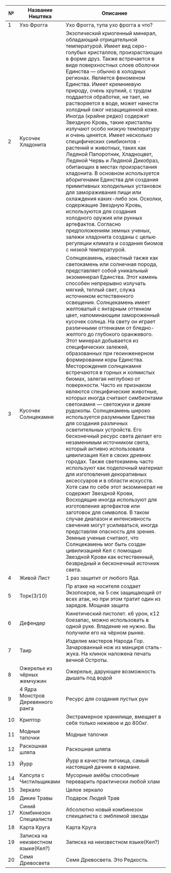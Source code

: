 
| №   | Название Ништяка                   | Описание                                                                                                                                                                                                                                                                                                                                                                                                                                                                                                                                                                                                                                                                                                                                                                                                                                                                                                                                                                                                                                                                                                                                                                                                                                                                                                                                                                                                                                                                                                                                                                       |
| --- | ---------------------------------- | ------------------------------------------------------------------------------------------------------------------------------------------------------------------------------------------------------------------------------------------------------------------------------------------------------------------------------------------------------------------------------------------------------------------------------------------------------------------------------------------------------------------------------------------------------------------------------------------------------------------------------------------------------------------------------------------------------------------------------------------------------------------------------------------------------------------------------------------------------------------------------------------------------------------------------------------------------------------------------------------------------------------------------------------------------------------------------------------------------------------------------------------------------------------------------------------------------------------------------------------------------------------------------------------------------------------------------------------------------------------------------------------------------------------------------------------------------------------------------------------------------------------------------------------------------------------------------ |
| 1   | Ухо Фрогга                         | Ухо Фрогга, тупа ухо фрогга а что?                                                                                                                                                                                                                                                                                                                                                                                                                                                                                                                                                                                                                                                                                                                                                                                                                                                                                                                                                                                                                                                                                                                                                                                                                                                                                                                                                                                                                                                                                                                                             |
| 2   | Кусочек Хладонита                  | Экзотический криогенный минерал, обладающий отрицательной температурой. Имеет вид серо-голубых кристаллов, произрастающих в форме друз. Также встречается в виде поверхностных слоев оболочки Единства — обычно в холодных регионах. Является феноменом Единства. Имеет кремниевую природу, очень хрупкий, с трудом поддается обработке, не тает, не растворяется в воде, может нанести холодный ожог незащищенной коже. Иногда (крайне редко) содержит Звездную Кровь, такие кристаллы излучают особо низкую температуру и очень ценятся. Имеет несколько специфических симбионтов - растений и животных, таких как Ледяной Папоротник, Хладноцвет, Ледяной Червь и Ледяной Дикобраз, обитающих в местах произрастания хладонита. В основном используется аборигенами Единства для создания примитивных холодильных установок для замораживания пищи или охлаждения каких-либо зон. Осколки, содержащие Звездную Кровь, используются для создания холодного оружия или рунных артефактов. Согласно предположениям земных ученых, залежи хладонита созданы с целью регуляции климата и создания биомов с низкой температурой.                                                                                                                                                                                                                                                                                                                                                                                                                                                  |
| 3   | Кусочек Солнцекамня                | Солнцекамень, известный также как светокамень или солнечная порода, представляет собой уникальный экзоминерал Единства. Этот камень способен непрерывно излучать мягкий, теплый свет, служа источником естественного освещения. Солнцекамень имеет желтоватый с янтарным оттенком цвет, напоминающим замороженный кусочек солнца. На свету он играет различными оттенками от бледно-желтого до глубокого оранжевого. Этот минерал добывается из специфических залежей, образованных при геоинженерном формировании коры Единства. Месторождения солнцекамня встречаются в горных и холмистых биомах, залегая неглубоко от поверхности. Часто их признаком являются специфические животные, которых иногда считают симбионтами светокамня — светожуки и дикие рудокопы. Солнцекамень широко используется разумными Единства для создания различных осветительных устройств. Его бесконечный ресурс света делает его незаменимым источником света, который активно использовала цивилизация Кел в своих древних городах. Также светокамень часто используют как поделочный материал для изготовления декоративных аксессуаров и в области искусств. Хотя сам по себе этот экзоминерал не содержит Звездной Крови, Восходящие иногда используют для изготовления артефактов или заготовок для символов. В таком случае диапазон и интенсивность свечения могут усиливаться, иногда представляя опасность для зрения. Земные ученые считают, что Солнцекамень мог быть создан цивилизацией Кел с помощью Звездной Крови как естественный, безвредный и бесконечный источник света. |
| 4   | Живой Лист                         | 1 раз защитит от любого Яда.                                                                                                                                                                                                                                                                                                                                                                                                                                                                                                                                                                                                                                                                                                                                                                                                                                                                                                                                                                                                                                                                                                                                                                                                                                                                                                                                                                                                                                                                                                                                                   |
| 5   | Торк(3/10)                         | Пр атаке на носителя создает Экзопокров, на 5 сек защищающий от всех атак, но при этом тратит один из зарядов. Мощная защита                                                                                                                                                                                                                                                                                                                                                                                                                                                                                                                                                                                                                                                                                                                                                                                                                                                                                                                                                                                                                                                                                                                                                                                                                                                                                                                                                                                                                                                   |
| 6   | Дефендер                           | Кинетический пистолет. к6 урон, к12 боезапас, можно использовать в одной руке. Владение не нужно. Вы получили его на чёрном рынке.                                                                                                                                                                                                                                                                                                                                                                                                                                                                                                                                                                                                                                                                                                                                                                                                                                                                                                                                                                                                                                                                                                                                                                                                                                                                                                                                                                                                                                             |
| 7   | Таир                               | Изделие мастеров Народа Гор. Зачарованный нож из манциря сталь-жука. На клинок наложена печать вечной Остроты.                                                                                                                                                                                                                                                                                                                                                                                                                                                                                                                                                                                                                                                                                                                                                                                                                                                                                                                                                                                                                                                                                                                                                                                                                                                                                                                                                                                                                                                                 |
| 8   | Ожерелье из чёрных жемчужин        | Ожерелье, дарующее возможность дышать под водой                                                                                                                                                                                                                                                                                                                                                                                                                                                                                                                                                                                                                                                                                                                                                                                                                                                                                                                                                                                                                                                                                                                                                                                                                                                                                                                                                                                                                                                                                                                                |
| 9   | 4 Ядра Монстров Деревянного ранга  | Ресурс для создания пустых рун                                                                                                                                                                                                                                                                                                                                                                                                                                                                                                                                                                                                                                                                                                                                                                                                                                                                                                                                                                                                                                                                                                                                                                                                                                                                                                                                                                                                                                                                                                                                                 |
| 10  | Криптор                            | Экстрамерное хранилище, вмещает в себя только неживое и до 800кг.                                                                                                                                                                                                                                                                                                                                                                                                                                                                                                                                                                                                                                                                                                                                                                                                                                                                                                                                                                                                                                                                                                                                                                                                                                                                                                                                                                                                                                                                                                              |
| 11  | Модные тапочки                     | Модные тапочки                                                                                                                                                                                                                                                                                                                                                                                                                                                                                                                                                                                                                                                                                                                                                                                                                                                                                                                                                                                                                                                                                                                                                                                                                                                                                                                                                                                                                                                                                                                                                                 |
| 12  | Раскошная шляпа                    | Раскошная шляпа                                                                                                                                                                                                                                                                                                                                                                                                                                                                                                                                                                                                                                                                                                                                                                                                                                                                                                                                                                                                                                                                                                                                                                                                                                                                                                                                                                                                                                                                                                                                                                |
| 13  | Йурр                               | Йурр в качестве питомца, самый настоящий дачник в кармане.                                                                                                                                                                                                                                                                                                                                                                                                                                                                                                                                                                                                                                                                                                                                                                                                                                                                                                                                                                                                                                                                                                                                                                                                                                                                                                                                                                                                                                                                                                                     |
| 14  | Капсула с Чистильщиками            | Мусорные амёбы способные переварить практически любой хлам                                                                                                                                                                                                                                                                                                                                                                                                                                                                                                                                                                                                                                                                                                                                                                                                                                                                                                                                                                                                                                                                                                                                                                                                                                                                                                                                                                                                                                                                                                                     |
| 15  | Зеркало                            | Целое зеркало                                                                                                                                                                                                                                                                                                                                                                                                                                                                                                                                                                                                                                                                                                                                                                                                                                                                                                                                                                                                                                                                                                                                                                                                                                                                                                                                                                                                                                                                                                                                                                  |
| 16  | Дикие Травы                        | Подарок Людей Трав                                                                                                                                                                                                                                                                                                                                                                                                                                                                                                                                                                                                                                                                                                                                                                                                                                                                                                                                                                                                                                                                                                                                                                                                                                                                                                                                                                                                                                                                                                                                                             |
| 17  | Синий Комбинезон Специалиста       | Абсолютно новый комбинезон спеицалиста с эмблемой звезды                                                                                                                                                                                                                                                                                                                                                                                                                                                                                                                                                                                                                                                                                                                                                                                                                                                                                                                                                                                                                                                                                                                                                                                                                                                                                                                                                                                                                                                                                                                       |
| 18  | Карта Круга                        | Карта Круга                                                                                                                                                                                                                                                                                                                                                                                                                                                                                                                                                                                                                                                                                                                                                                                                                                                                                                                                                                                                                                                                                                                                                                                                                                                                                                                                                                                                                                                                                                                                                                    |
| 19  | Записка на неизвестном языке(Кел?) | Записка на неизвестном языке(Кел?)                                                                                                                                                                                                                                                                                                                                                                                                                                                                                                                                                                                                                                                                                                                                                                                                                                                                                                                                                                                                                                                                                                                                                                                                                                                                                                                                                                                                                                                                                                                                             |
| 20  | Семя Древосвета                    | Семя Древосвета. Это Редкость.                                                                                                                                                                                                                                                                                                                                                                                                                                                                                                                                                                                                                                                                                                                                                                                                                                                                                                                                                                                                                                                                                                                                                                                                                                                                                                                                                                                                                                                                                                                                                 |


